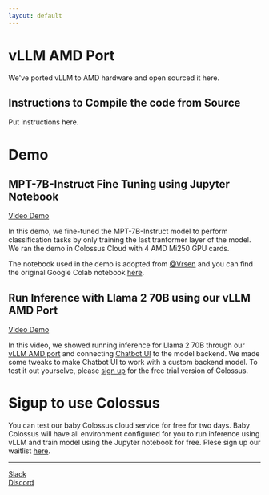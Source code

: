 ```yaml
---
layout: default
---
```


# vLLM AMD Port

We've ported vLLM to AMD hardware and open sourced it here.

## Instructions to Compile the code from Source

Put instructions here.

# Demo
## MPT-7B-Instruct Fine Tuning using Jupyter Notebook
[Video Demo](https://www.loom.com/share/29ce1195945d4971ab0675b2a9565ff4?sid=547557a9-bc7c-4eef-b08f-dc8d7667cc30)

In this demo, we fine-tuned the MPT-7B-Instruct model to perform classification tasks by only training the last tranformer layer of the model. We ran the demo in Colossus Cloud with 4 AMD Mi250 GPU cards.

The notebook used in the demo is adopted from [@Vrsen](https://www.youtube.com/watch?v=3de0Utr9XnI) and you can find the original Google Colab notebook [here](https://colab.research.google.com/drive/1DqKNPOzyMUXmJiJFvJITOahVDxCrA-wA).

## Run Inference with Llama 2 70B using our vLLM AMD Port
[Video Demo](https://www.loom.com/share/463626f7871e4340b79fe0f6f22129b1?sid=282284e5-abc6-4f31-8199-f863da792692)

In this video, we showed running inference for Llama 2 70B through our [vLLM AMD port](#vllm-amd-port) and connecting [Chatbot UI](https://github.com/mckaywrigley/chatbot-ui) to the model backend. We made some tweaks to make Chatbot UI to work with a custom backend model. To test it out yourselve, please [sign up](#sigup-to-use-colossus) for the free trial version of Colossus.

# Sigup to use Colossus
You can test our baby Colossus cloud service for free for two days. Baby Colossus will have all environment configured for you to run inference using vLLM and train model using the Jupyter notebook for free. Plese sign up our waitlist [here](https://forms.gle/EVHTfyW1fmXEzwRQ7).

* * *
[Slack](https://join.slack.com/t/colossus-9h48252/shared_invite/zt-27wnzrsuv-Du4mNSac87lqYksM83I2pw)   
[Discord](https://discord.gg/BzAtTH9XW3)